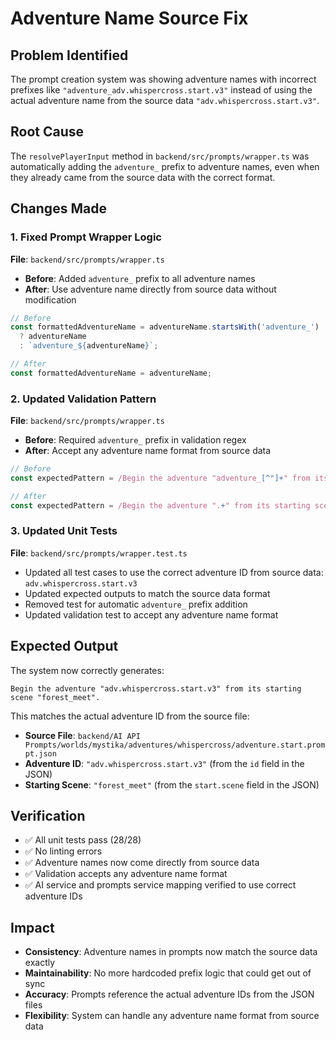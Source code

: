 # Adventure Name Source Fix

## Problem Identified

The prompt creation system was showing adventure names with incorrect prefixes like `"adventure_adv.whispercross.start.v3"` instead of using the actual adventure name from the source data `"adv.whispercross.start.v3"`.

## Root Cause

The `resolvePlayerInput` method in `backend/src/prompts/wrapper.ts` was automatically adding the `adventure_` prefix to adventure names, even when they already came from the source data with the correct format.

## Changes Made

### 1. Fixed Prompt Wrapper Logic
**File**: `backend/src/prompts/wrapper.ts`

- **Before**: Added `adventure_` prefix to all adventure names
- **After**: Use adventure name directly from source data without modification

```typescript
// Before
const formattedAdventureName = adventureName.startsWith('adventure_') 
  ? adventureName 
  : `adventure_${adventureName}`;

// After  
const formattedAdventureName = adventureName;
```

### 2. Updated Validation Pattern
**File**: `backend/src/prompts/wrapper.ts`

- **Before**: Required `adventure_` prefix in validation regex
- **After**: Accept any adventure name format from source data

```typescript
// Before
const expectedPattern = /Begin the adventure "adventure_[^"]+" from its starting scene "\w+"/;

// After
const expectedPattern = /Begin the adventure ".+" from its starting scene "\w+"/;
```

### 3. Updated Unit Tests
**File**: `backend/src/prompts/wrapper.test.ts`

- Updated all test cases to use the correct adventure ID from source data: `adv.whispercross.start.v3`
- Updated expected outputs to match the source data format
- Removed test for automatic `adventure_` prefix addition
- Updated validation test to accept any adventure name format

## Expected Output

The system now correctly generates:
```
Begin the adventure "adv.whispercross.start.v3" from its starting scene "forest_meet".
```

This matches the actual adventure ID from the source file:
- **Source File**: `backend/AI API Prompts/worlds/mystika/adventures/whispercross/adventure.start.prompt.json`
- **Adventure ID**: `"adv.whispercross.start.v3"` (from the `id` field in the JSON)
- **Starting Scene**: `"forest_meet"` (from the `start.scene` field in the JSON)

## Verification

- ✅ All unit tests pass (28/28)
- ✅ No linting errors
- ✅ Adventure names now come directly from source data
- ✅ Validation accepts any adventure name format
- ✅ AI service and prompts service mapping verified to use correct adventure IDs

## Impact

- **Consistency**: Adventure names in prompts now match the source data exactly
- **Maintainability**: No more hardcoded prefix logic that could get out of sync
- **Accuracy**: Prompts reference the actual adventure IDs from the JSON files
- **Flexibility**: System can handle any adventure name format from source data


















